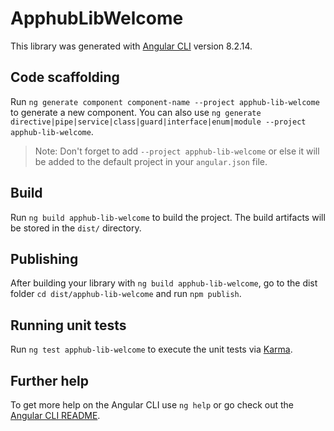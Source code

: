 # ApphubLibWelcome

This library was generated with [Angular CLI](https://github.com/angular/angular-cli) version 8.2.14.

## Code scaffolding

Run `ng generate component component-name --project apphub-lib-welcome` to generate a new component. You can also use `ng generate directive|pipe|service|class|guard|interface|enum|module --project apphub-lib-welcome`.
> Note: Don't forget to add `--project apphub-lib-welcome` or else it will be added to the default project in your `angular.json` file. 

## Build

Run `ng build apphub-lib-welcome` to build the project. The build artifacts will be stored in the `dist/` directory.

## Publishing

After building your library with `ng build apphub-lib-welcome`, go to the dist folder `cd dist/apphub-lib-welcome` and run `npm publish`.

## Running unit tests

Run `ng test apphub-lib-welcome` to execute the unit tests via [Karma](https://karma-runner.github.io).

## Further help

To get more help on the Angular CLI use `ng help` or go check out the [Angular CLI README](https://github.com/angular/angular-cli/blob/master/README.md).
